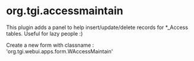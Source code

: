 # org.tgi.accessmaintain

This plugin adds a panel to help insert/update/delete records for *_Access tables.
Useful for lazy people :)

Create a new form with classname : 'org.tgi.webui.apps.form.WAccessMaintain'